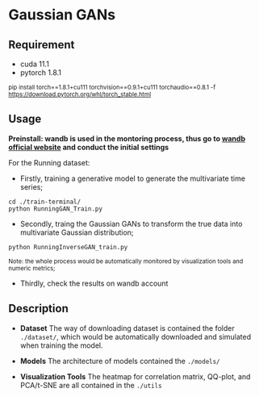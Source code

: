 # Gaussian GANs

## Requirement

 - cuda 11.1
 - pytorch 1.8.1

 <sub> pip install torch==1.8.1+cu111 torchvision==0.9.1+cu111 torchaudio==0.8.1 -f https://download.pytorch.org/whl/torch_stable.html 
  </sub>

## Usage 
**Preinstall: wandb is used in the montoring process, thus go to [wandb official website](wandb.ai) and conduct the initial settings**

For the Running dataset:

 - Firstly, training a generative model to generate the multivariate time series;
```
cd ./train-terminal/
python RunningGAN_Train.py
```

 - Secondly, traing the Gaussian GANs to transform the true data into multivariate Gaussian distribution;
```
python RunningInverseGAN_train.py
```
<sub> Note: the whole process would be automatically monitored by visualization tools and numeric metrics; </sub>

- Thirdly, check the results on wandb account




## Description 
 - **Dataset**
 The way of downloading dataset is contained the folder ```./dataset/```, which would be automatically downloaded and simulated when training the model.
 
 - **Models**
 The architecture of models contained the ```./models/```
 
 - **Visualization Tools**
 The heatmap for correlation matrix, QQ-plot, and PCA/t-SNE are all contained in the ```./utils```
